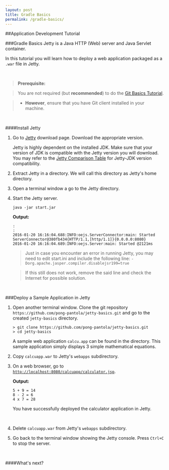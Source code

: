 ```yaml
---
layout: post
title: Gradle Basics
permalink: /gradle-basics/
---
```


##Application Development Tutorial

###Gradle Basics
Jetty is a Java HTTP (Web) server and Java Servlet container. 

In this tutorial you will learn how to deploy a web application packaged as a `.war` file in Jetty.

<br>

>**Prerequisite:**

>You are not required (but **recommended**) to do  the [Git Basics Tutorial](/git-basics).

>- **However**, ensure that you have Git client installed in your machine.







<br>


####Install Jetty


1. Go to [Jetty](http://download.eclipse.org/jetty/) download page.  Download the appropriate version.

	Jetty is highly dependent on the installed JDK.  Make sure that your version of JDK is compatible with the Jetty version you will download.  You may refer to the [Jetty Comparison Table](https://wiki.eclipse.org/Jetty/Starting/Jetty_Version_Comparison_Table) for Jetty-JDK version compatibility.

1. Extract Jetty in a directory.  We will call this directory as Jetty's home directory.

1. Open a terminal window a go to the Jetty directory.

1. Start the Jetty server.

	```text
	java -jar start.jar
	```

	**Output:**

	```text
	:
	:
	2016-01-20 16:16:04.688:INFO:oejs.ServerConnector:main: Started ServerConnector@380fb434{HTTP/1.1,[http/1.1]}{0.0.0.0:8080}
	2016-01-20 16:16:04.689:INFO:oejs.Server:main: Started @2121ms
	```
	
	>Just in case you encounter an error in running Jetty, you may need to edit start.ini and include the following line:
	`-Dorg.apache.jasper.compiler.disablejsr199=true`
	
	>If this still does not work, remove the said line and check the Internet for possible solution.

	<br>

###Deploy a Sample Application in Jetty

1. Open another terminal window.  Clone the git repository `https://github.com/pong-pantola/jetty-basics.git` and go to the created `jetty-basics` directory.

	```text
	> git clone https://github.com/pong-pantola/jetty-basics.git
	> cd jetty-basics
	```

	A sample web application `calcu.app` can be found in the directory.  This sample application simply displays 3 simple mathematical equations.  

1. Copy `calcuapp.war` to Jetty's `webapps` subdirectory.

1. On a web browser, go to [`http://localhost:8080/calcuapp/calculator.jsp`](http://localhost:8080/calcuapp/calculator.jsp).

	**Output:**
		
	```text
	5 + 9 = 14
	8 - 2 = 6
	4 x 7 = 28 
	```

	You have successfully deployed the calculator application in Jetty.

	<br>
	
1. Delete `calcuapp.war` from Jetty's `webapps` subdirectory.

1. Go back to the terminal window showing the Jetty console.  Press `Ctrl+C` to stop the server.

	<br>

####What's next?




